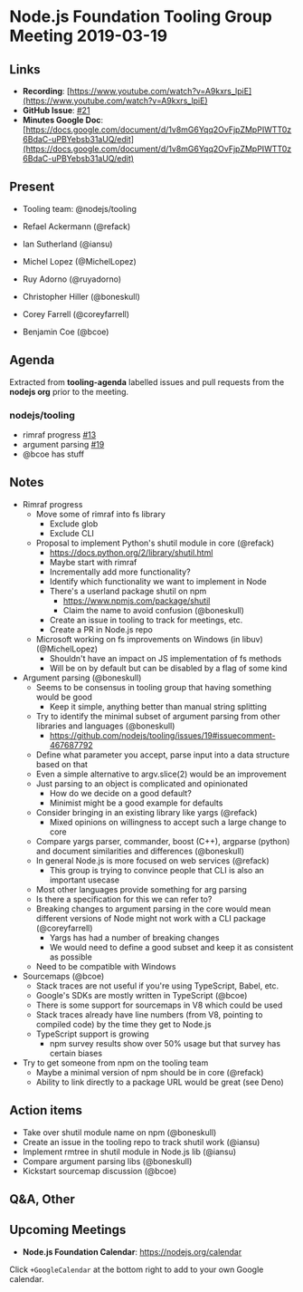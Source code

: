 # Node.js Foundation Tooling Group Meeting 2019-03-19

## Links

- **Recording**: [https://www.youtube.com/watch?v=A9kxrs_lpiE](https://www.youtube.com/watch?v=A9kxrs_lpiE)
- **GitHub Issue**: [#21](https://github.com/nodejs/tooling/issues/21)
- **Minutes Google Doc**: [https://docs.google.com/document/d/1v8mG6Yqq2OvFjpZMpPIWTT0z6BdaC-uPBYebsb31aUQ/edit](https://docs.google.com/document/d/1v8mG6Yqq2OvFjpZMpPIWTT0z6BdaC-uPBYebsb31aUQ/edit)

## Present

- Tooling team: @nodejs/tooling

- Refael Ackermann (@refack)
- Ian Sutherland (@iansu)
- Michel Lopez (@MichelLopez)
- Ruy Adorno (@ruyadorno)
- Christopher Hiller (@boneskull)
- Corey Farrell (@coreyfarrell)
- Benjamin Coe (@bcoe)

## Agenda

Extracted from **tooling-agenda** labelled issues and pull requests from the **nodejs org** prior to the meeting.

### nodejs/tooling

* rimraf progress [#13](https://github.com/nodejs/tooling/issues/13)
* argument parsing [#19](https://github.com/nodejs/tooling/issues/19)
* @bcoe has stuff

## Notes

- Rimraf progress
  - Move some of rimraf into fs library
    - Exclude glob
    - Exclude CLI
  - Proposal to implement Python's shutil module in core (@refack)
    - https://docs.python.org/2/library/shutil.html
    - Maybe start with rimraf
    - Incrementally add more functionality?
    - Identify which functionality we want to implement in Node
    - There's a userland package shutil on npm
      - https://www.npmjs.com/package/shutil
      - Claim the name to avoid confusion (@boneskull)
    - Create an issue in tooling to track for meetings, etc.
    - Create a PR in Node.js repo
  - Microsoft working on fs improvements on Windows (in libuv) (@MichelLopez)
    - Shouldn't have an impact on JS implementation of fs methods
    - Will be on by default but can be disabled by a flag of some kind
- Argument parsing (@boneskull)
  - Seems to be consensus in tooling group that having something would be good
    - Keep it simple, anything better than manual string splitting
  - Try to identify the minimal subset of argument parsing from other libraries and languages (@boneskull)
    - https://github.com/nodejs/tooling/issues/19#issuecomment-467687792
  - Define what parameter you accept, parse input into a data structure based on that
  - Even a simple alternative to argv.slice(2) would be an improvement
  - Just parsing to an object is complicated and opinionated
    - How do we decide on a good default?
    - Minimist might be a good example for defaults
  - Consider bringing in an existing library like yargs (@refack)
    - Mixed opinions on willingness to accept such a large change to core
  - Compare yargs parser, commander, boost (C++), argparse (python) and document similarities and differences (@boneskull)
  - In general Node.js is more focused on web services (@refack)
    - This group is trying to convince people that CLI is also an important usecase
  - Most other languages provide something for arg parsing
  - Is there a specification for this we can refer to?
  - Breaking changes to argument parsing in the core would mean different versions of Node might not work with a CLI package (@coreyfarrell)
    - Yargs has had a number of breaking changes
    - We would need to define a good subset and keep it as consistent as possible
  - Need to be compatible with Windows
- Sourcemaps (@bcoe)
  - Stack traces are not useful if you're using TypeScript, Babel, etc.
  - Google's SDKs are mostly written in TypeScript (@bcoe)
  - There is some support for sourcemaps in V8 which could be used
  - Stack traces already have line numbers (from V8, pointing to compiled code) by the time they get to Node.js
  - TypeScript support is growing
    - npm survey results show over 50% usage but that survey has certain biases
- Try to get someone from npm on the tooling team
  - Maybe a minimal version of npm should be in core (@refack)
  - Ability to link directly to a package URL would be great (see Deno)

## Action items

- Take over shutil module name on npm (@boneskull)
- Create an issue in the tooling repo to track shutil work (@iansu)
- Implement rmtree in shutil module in Node.js lib (@iansu)
- Compare argument parsing libs (@boneskull)
- Kickstart sourcemap discussion (@bcoe)

## Q&A, Other

## Upcoming Meetings

- **Node.js Foundation Calendar**: https://nodejs.org/calendar

Click `+GoogleCalendar` at the bottom right to add to your own Google calendar.
